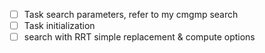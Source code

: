 - [ ] Task search parameters, refer to my cmgmp search
- [ ] Task initialization
- [ ] search with RRT simple replacement & compute options
